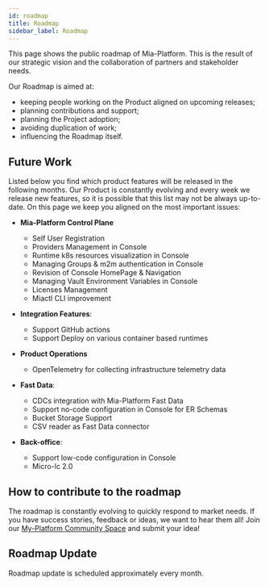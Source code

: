 ```yaml
---
id: roadmap
title: Roadmap
sidebar_label: Roadmap
---
```


This page shows the public roadmap of Mia-Platform. This is the result of our strategic vision and the collaboration of partners and stakeholder needs.

Our Roadmap is aimed at:

* keeping people working on the Product aligned on upcoming releases;
* planning contributions and support;
* planning the Project adoption;
* avoiding duplication of work;
* influencing the Roadmap itself.

## Future Work 

Listed below you find which product features will be released in the following months.
Our Product is constantly evolving and every week we release new features, so it is possible that this list may not be always up-to-date.
On this page we keep you aligned on the most important issues:

* **Mia-Platform Control Plane**
    * Self User Registration
    * Providers Management in Console
    * Runtime k8s resources visualization in Console
    * Managing Groups & m2m authentication in Console
    * Revision of Console HomePage & Navigation 
    * Managing Vault Environment Variables in Console
    * Licenses Management
    * Miactl CLI improvement

* **Integration Features**:
    * Support GitHub actions
    * Support Deploy on various container based runtimes

* **Product Operations**
    * OpenTelemetry for collecting infrastructure telemetry data

* **Fast Data**:
    * CDCs integration with Mia-Platform Fast Data
    * Support no-code configuration in Console for ER Schemas
    * Bucket Storage Support
    * CSV reader as Fast Data connector

* **Back-office**:
    * Support low-code configuration in Console
    * Micro-lc 2.0

## How to contribute to the roadmap

The roadmap is constantly evolving to quickly respond to market needs.
If you have success stories, feedback or ideas, we want to hear them all!
Join our [My-Platform Community Space](https://github.com/mia-platform/community/discussions) and submit your idea!

## Roadmap Update

Roadmap update is scheduled approximately every month.
